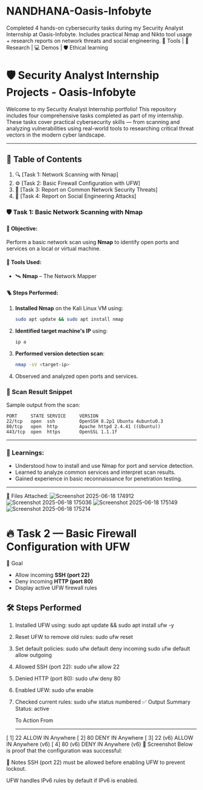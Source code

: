 # NANDHANA-Oasis-Infobyte
Completed 4 hands-on cybersecurity tasks during my Security Analyst Internship at Oasis-Infobyte. Includes practical Nmap and Nikto tool usage + research reports on network threats and social engineering. 📍 Tools | 🔎 Research | 💻 Demos | 🛡️ Ethical learning

# 🛡️ Security Analyst Internship Projects - Oasis-Infobyte

Welcome to my Security Analyst Internship portfolio! This repository includes four comprehensive tasks completed as part of my internship. These tasks cover practical cybersecurity skills — from scanning and analyzing vulnerabilities using real-world tools to researching critical threat vectors in the modern cyber landscape.

---

## 📁 Table of Contents
1. 🔍 [Task 1: Network Scanning with Nmap]
2. ⚙️ [Task 2: Basic Firewall Configuration with UFW]
3. 📄 [Task 3: Report on Common Network Security Threats]
4. 👥 [Task 4: Report on Social Engineering Attacks]



### 🛡️ Task 1: Basic Network Scanning with Nmap

#### 🎯 Objective:

Perform a basic network scan using **Nmap** to identify open ports and services on a local or virtual machine.

#### 🧰 Tools Used:

* 🛰️ **Nmap** – The Network Mapper

#### 🪜 Steps Performed:

1. **Installed Nmap** on the Kali Linux VM using:

   ```bash
   sudo apt update && sudo apt install nmap
   ```
2. **Identified target machine's IP** using:

   ```bash
   ip a
   ```
3. **Performed version detection scan**:

   ```bash
   nmap -sV <target-ip>
   ```
4. Observed and analyzed open ports and services.

### 📄 Scan Result Snippet

Sample output from the scan:

```
PORT     STATE SERVICE     VERSION
22/tcp   open  ssh         OpenSSH 8.2p1 Ubuntu 4ubuntu0.3
80/tcp   open  http        Apache httpd 2.4.41 ((Ubuntu))
443/tcp  open  https       OpenSSL 1.1.1f
```

---

### 📘 Learnings:

* Understood how to install and use Nmap for port and service detection.
* Learned to analyze common services and interpret scan results.
* Gained experience in basic reconnaissance for penetration testing.

---

 📂 Files Attached:
 ![Screenshot 2025-06-18 174912](https://github.com/user-attachments/assets/9e23863b-7b52-4c71-97cd-62be3c3b43d6)
 ![Screenshot 2025-06-18 175036](https://github.com/user-attachments/assets/1f0ff2e2-0065-42d7-bf34-eaeebeb9217b)
 ![Screenshot 2025-06-18 175149](https://github.com/user-attachments/assets/5488aef2-73b1-4690-ba43-2ad24fd8aa82)
 ![Screenshot 2025-06-18 175214](https://github.com/user-attachments/assets/c8009564-4709-4b0c-b3fc-b89b98199404)


 # 🔥 Task 2 — Basic Firewall Configuration with UFW

 🎯 Goal
- Allow incoming **SSH (port 22)**
- Deny incoming **HTTP (port 80)**
- Display active UFW firewall rules

## 🛠️ Steps Performed

1. Installed UFW using:
   sudo apt update && sudo apt install ufw -y

2. Reset UFW to remove old rules:
   sudo ufw reset

3. Set default policies:
   sudo ufw default deny incoming
   sudo ufw default allow outgoing

4. Allowed SSH (port 22):
   sudo ufw allow 22

5. Denied HTTP (port 80):
   sudo ufw deny 80
 
6. Enabled UFW:
   sudo ufw enable

7. Checked current rules:
   sudo ufw status numbered
✅ Output Summary
Status: active

     To                         Action      From
     --                         ------      ----
[ 1] 22                         ALLOW IN    Anywhere
[ 2] 80                         DENY IN     Anywhere
[ 3] 22 (v6)                    ALLOW IN    Anywhere (v6)
[ 4] 80 (v6)                    DENY IN     Anywhere (v6)
📸 Screenshot
Below is proof that the configuration was successful:




🧠 Notes
SSH (port 22) must be allowed before enabling UFW to prevent lockout.

UFW handles IPv6 rules by default if IPv6 is enabled.






